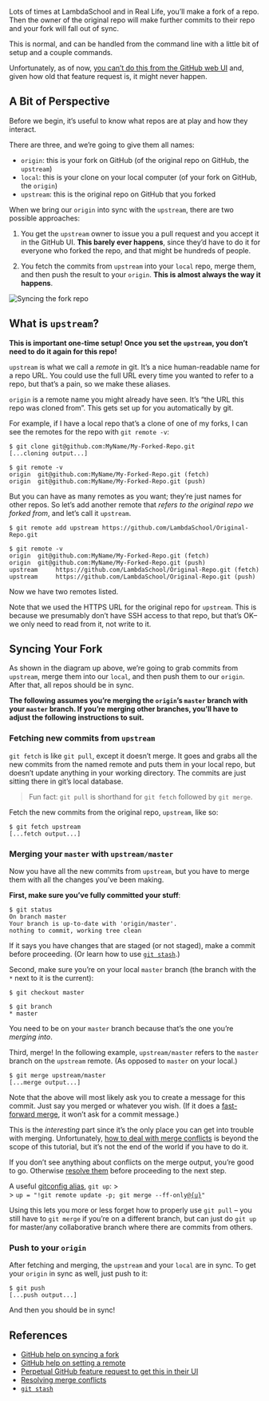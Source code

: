 Lots of times at LambdaSchool and in Real Life, you’ll make a fork of a repo. Then the owner of the original repo will make further commits to their repo and your fork will fall out of sync.

This is normal, and can be handled from the command line with a little bit of setup and a couple commands.

Unfortunately, as of now, [you can’t do this from the GitHub web UI](https://github.com/isaacs/github/issues/121) and, given how old that feature request is, it might never happen.

## A Bit of Perspective

Before we begin, it’s useful to know what repos are at play and how they interact.

There are three, and we’re going to give them all names:

- `origin`: this is your fork on GitHub (of the original repo on GitHub, the `upstream`)
- `local`: this is your clone on your local computer (of your fork on GitHub, the `origin`)
- `upstream`: this is the original repo on GitHub that you forked

When we bring our `origin` into sync with the `upstream`, there are two possible approaches:

1.  You get the `upstream` owner to issue you a pull request and you accept it in the GitHub UI. **This barely ever happens**, since they’d have to do it for everyone who forked the repo, and that might be hundreds of people.

2.  You fetch the commits from `upstream` into your `local` repo, merge them, and then push the result to your `origin`. **This is almost always the way it happens**.

![Syncing the fork repo](https://github.com/LambdaSchool/BeejWiki/blob/master/wiki-images/repo-fork-sync.svg)

## What is `upstream`?

**This is important one-time setup! Once you set the `upstream`, you don’t need to do it again for this repo!**

`upstream` is what we call a _remote_ in git. It’s a nice human-readable name for a repo URL. You could use the full URL every time you wanted to refer to a repo, but that’s a pain, so we make these aliases.

`origin` is a remote name you might already have seen. It’s “the URL this repo was cloned from”. This gets set up for you automatically by git.

For example, if I have a local repo that’s a clone of one of my forks, I can see the remotes for the repo with `git remote -v`:

    $ git clone git@github.com:MyName/My-Forked-Repo.git
    [...cloning output...]

    $ git remote -v
    origin  git@github.com:MyName/My-Forked-Repo.git (fetch)
    origin  git@github.com:MyName/My-Forked-Repo.git (push)

But you can have as many remotes as you want; they’re just names for other repos. So let’s add another remote that _refers to the original repo we forked from_, and let’s call it `upstream`.

    $ git remote add upstream https://github.com/LambdaSchool/Original-Repo.git

    $ git remote -v
    origin  git@github.com:MyName/My-Forked-Repo.git (fetch)
    origin  git@github.com:MyName/My-Forked-Repo.git (push)
    upstream     https://github.com/LambdaSchool/Original-Repo.git (fetch)
    upstream     https://github.com/LambdaSchool/Original-Repo.git (push)

Now we have two remotes listed.

Note that we used the HTTPS URL for the original repo for `upstream`. This is because we presumably don’t have SSH access to that repo, but that’s OK–we only need to read from it, not write to it.

## Syncing Your Fork

As shown in the diagram up above, we’re going to grab commits from `upstream`, merge them into our `local`, and then push them to our `origin`. After that, all repos should be in sync.

**The following assumes you’re merging the `origin`’s `master` branch with your `master` branch. If you’re merging other branches, you’ll have to adjust the following instructions to suit.**

### Fetching new commits from `upstream`

`git fetch` is like `git pull`, except it doesn’t merge. It goes and grabs all the new commits from the named remote and puts them in your local repo, but doesn’t update anything in your working directory. The commits are just sitting there in git’s local database.

> Fun fact: `git pull` is shorthand for `git fetch` followed by `git merge`.

Fetch the new commits from the original repo, `upstream`, like so:

    $ git fetch upstream
    [...fetch output...]

### Merging your `master` with `upstream/master`

Now you have all the new commits from `upstream`, but you have to merge them with all the changes you’ve been making.

**First, make sure you’ve fully committed your stuff**:

    $ git status
    On branch master
    Your branch is up-to-date with 'origin/master'.
    nothing to commit, working tree clean

If it says you have changes that are staged (or not staged), make a commit before proceeding. (Or learn how to use [`git stash`](https://git-scm.com/book/en/v1/Git-Tools-Stashing).)

Second, make sure you’re on your local `master` branch (the branch with the `*` next to it is the current):

    $ git checkout master

    $ git branch
    * master

You need to be on your `master` branch because that’s the one you’re _merging into_.

Third, merge! In the following example, `upstream/master` refers to the `master` branch on the `upstream` remote. (As opposed to `master` on your local.)

    $ git merge upstream/master
    [...merge output...]

Note that the above will most likely ask you to create a message for this commit. Just say you merged or whatever you wish. (If it does a [fast-forward merge](https://git-scm.com/book/en/v2/Git-Branching-Basic-Branching-and-Merging), it won’t ask for a commit message.)

This is the _interesting_ part since it’s the only place you can get into trouble with merging. Unfortunately, [how to deal with merge conflicts](https://git-scm.com/book/en/v2/Git-Branching-Basic-Branching-and-Merging) is beyond the scope of this tutorial, but it’s not the end of the world if you have to do it.

If you don’t see anything about conflicts on the merge output, you’re good to go. Otherwise [resolve them](https://git-scm.com/book/en/v2/Git-Branching-Basic-Branching-and-Merging) before proceeding to the next step.

A useful [gitconfig alias](https://git-scm.com/docs/git-config), `git up`: &gt;  
&gt; `up = "!git remote update -p; git merge --ff-only`[`@{u}`](https://git-scm.com/docs/gitrevisions)`"`

Using this lets you more or less forget how to properly use `git pull` – you still have to `git merge` if you’re on a different branch, but can just do `git up` for master/any collaborative branch where there are commits from others.

### Push to your `origin`

After fetching and merging, the `upstream` and your `local` are in sync. To get your `origin` in sync as well, just push to it:

    $ git push
    [...push output...]

And then you should be in sync!

## References

- [GitHub help on syncing a fork](https://help.github.com/articles/syncing-a-fork/)
- [GitHub help on setting a remote](https://help.github.com/articles/configuring-a-remote-for-a-fork/)
- [Perpetual GitHub feature request to get this in their UI](https://github.com/isaacs/github/issues/121)
- [Resolving merge conflicts](https://git-scm.com/book/en/v2/Git-Branching-Basic-Branching-and-Merging)
- [`git stash`](https://git-scm.com/book/en/v1/Git-Tools-Stashing)
